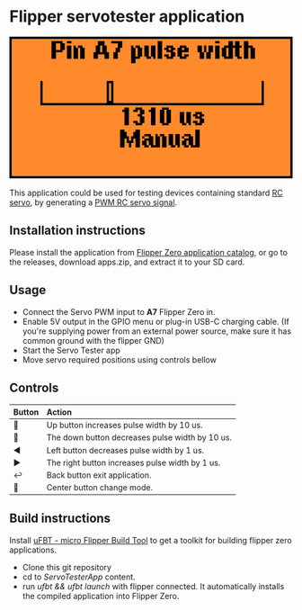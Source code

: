 # Flipper servotester application

![Servo tester application screenshot](servotester/assets/Servo_Tester_Manual_mode.png)

This application could be used for testing devices containing standard [RC servo](https://en.wikipedia.org/wiki/Servo_(radio_control)), by generating a [PWM RC servo signal](https://en.wikipedia.org/wiki/Servo_control). 

## Installation instructions

Please install the application from [Flipper Zero application catalog](https://docs.flipper.net/apps), or go to the releases, download apps.zip, and extract it to your SD card.

## Usage

- Connect the Servo PWM input to **A7** Flipper Zero in.
- Enable 5V output in the GPIO menu or plug-in USB-C charging cable. (If you're supplying power from an external power source, make sure it has common ground with the flipper GND)
- Start the Servo Tester app
- Move servo required positions using controls bellow

## Controls

| Button | Action                       |
| :----- | :--------------------------- |
| 🔼     | Up button increases pulse width by 10 us.|
| 🔽     | The down button decreases pulse width by 10 us.   |
| ◀️     | Left button decreases pulse width by 1 us.   |
| ▶️     | The right button increases pulse width by 1 us.  |
| ↩️     | Back button exit application.   |
| 🔵     | Center button change mode. |

## Build instructions

Install [uFBT - micro Flipper Build Tool](https://github.com/flipperdevices/flipperzero-ufbt) to get a toolkit for building flipper zero applications. 

- Clone this git repository
- cd to *ServoTesterApp* content.
- run *ufbt && ufbt launch* with flipper connected. It automatically installs the compiled application into Flipper Zero.

